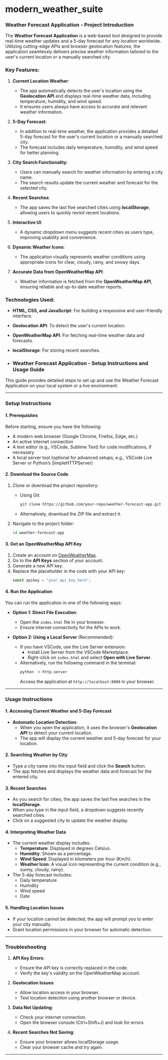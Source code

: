 # modern_weather_suite

### Weather Forecast Application - Project Introduction

The **Weather Forecast Application** is a web-based tool designed to provide real-time weather updates and a 5-day forecast for any location worldwide. Utilizing cutting-edge APIs and browser geolocation features, the application seamlessly delivers precise weather information tailored to the user's current location or a manually searched city. 

### Key Features:
1. **Current Location Weather**:
   - The app automatically detects the user's location using the **Geolocation API** and displays real-time weather data, including temperature, humidity, and wind speed.
   - It ensures users always have access to accurate and relevant weather information.

2. **5-Day Forecast**:
   - In addition to real-time weather, the application provides a detailed 5-day forecast for the user's current location or a manually searched city.
   - The forecast includes daily temperature, humidity, and wind speed for better planning.

3. **City Search Functionality**:
   - Users can manually search for weather information by entering a city name.
   - The search results update the current weather and forecast for the selected city.

4. **Recent Searches**:
   - The app saves the last five searched cities using **localStorage**, allowing users to quickly revisit recent locations.

5. **Interactive UI**:
   - A dynamic dropdown menu suggests recent cities as users type, improving usability and convenience.

6. **Dynamic Weather Icons**:
   - The application visually represents weather conditions using appropriate icons for clear, cloudy, rainy, and snowy days.

7. **Accurate Data from OpenWeatherMap API**:
   - Weather information is fetched from the **OpenWeatherMap API**, ensuring reliable and up-to-date weather reports.

### Technologies Used:
- **HTML, CSS, and JavaScript**: For building a responsive and user-friendly interface.
- **Geolocation API**: To detect the user's current location.
- **OpenWeatherMap API**: For fetching real-time weather data and forecasts.
- **localStorage**: For storing recent searches.

- ### Weather Forecast Application - Setup Instructions and Usage Guide

This guide provides detailed steps to set up and use the Weather Forecast Application on your local system or a live environment.

---

### **Setup Instructions**

#### 1. **Prerequisites**
Before starting, ensure you have the following:
- A modern web browser (Google Chrome, Firefox, Edge, etc.)
- An active internet connection
- A text editor (e.g., VSCode, Sublime Text) for code modifications, if necessary
- A local server tool (optional for advanced setups, e.g., VSCode Live Server or Python’s SimpleHTTPServer)

#### 2. **Download the Source Code**
1. Clone or download the project repository:
   - Using Git:  
     ```bash
     git clone https://github.com/your-repo/weather-forecast-app.git
     ```
   - Alternatively, download the ZIP file and extract it.

2. Navigate to the project folder:
   ```bash
   cd weather-forecast-app
   ```

#### 3. **Get an OpenWeatherMap API Key**
1. Create an account on [OpenWeatherMap](https://openweathermap.org/).
2. Go to the **API Keys** section of your account.
3. Generate a new API key.
4. Replace the placeholder in the code with your API key:
   ```javascript
   const apikey = "your_api_key_here";
   ```

#### 4. **Run the Application**
You can run the application in one of the following ways:

- **Option 1: Direct File Execution**:
  - Open the `index.html` file in your browser.
  - Ensure internet connectivity for the APIs to work.

- **Option 2: Using a Local Server** (Recommended):
  - If you have VSCode, use the Live Server extension:
    - Install Live Server from the VSCode Marketplace.
    - Right-click on `index.html` and select **Open with Live Server**.
  - Alternatively, run the following command in the terminal:
    ```bash
    python -m http.server
    ```
    Access the application at `http://localhost:8000` in your browser.

---

### **Usage Instructions**

#### 1. **Accessing Current Weather and 5-Day Forecast**
- **Automatic Location Detection**:
  - When you open the application, it uses the browser's **Geolocation API** to detect your current location.
  - The app will display the current weather and 5-day forecast for your location.

#### 2. **Searching Weather by City**
- Type a city name into the input field and click the **Search** button.
- The app fetches and displays the weather data and forecast for the entered city.

#### 3. **Recent Searches**
- As you search for cities, the app saves the last five searches in the **localStorage**.
- When you type in the input field, a dropdown suggests recently searched cities.
- Click on a suggested city to update the weather display.

#### 4. **Interpreting Weather Data**
- The current weather display includes:
  - **Temperature**: Displayed in degrees Celsius.
  - **Humidity**: Shown as a percentage.
  - **Wind Speed**: Displayed in kilometers per hour (Km/h).
  - **Weather Icon**: A visual icon representing the current condition (e.g., sunny, cloudy, rainy).
- The 5-day forecast includes:
  - Daily temperature
  - Humidity
  - Wind speed
  - Date

#### 5. **Handling Location Issues**
- If your location cannot be detected, the app will prompt you to enter your city manually.
- Grant location permissions in your browser for automatic detection.

---

### **Troubleshooting**
1. **API Key Errors**:
   - Ensure the API key is correctly replaced in the code.
   - Verify the key's validity on the OpenWeatherMap account.

2. **Geolocation Issues**:
   - Allow location access in your browser.
   - Test location detection using another browser or device.

3. **Data Not Updating**:
   - Check your internet connection.
   - Open the browser console (Ctrl+Shift+J) and look for errors.

4. **Recent Searches Not Saving**:
   - Ensure your browser allows localStorage usage.
   - Clear your browser cache and try again.

---



